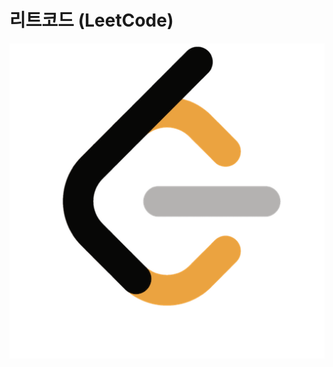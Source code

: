 # 리트코드 (LeetCode)
[![](https://github.com/minuk8932/Algorithm_LeetCode/blob/master/img/LeetCode_logo.png)](https://leetcode.com/)
